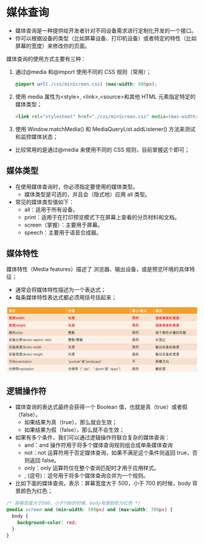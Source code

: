 # 媒体查询

- 媒体查询是一种提供给开发者针对不同设备需求进行定制化开发的一个接口。
- 你可以根据设备的类型（比如屏幕设备、打印机设备）或者特定的特性（比如屏幕的宽度）来修改你的页面。

媒体查询的使用方式主要有三种：

1. 通过@media 和@import 使用不同的 CSS 规则（常用）；

   ```css
   @import url(./css/minScreen.css) (max-width: 600px);
   ```

2. 使用 media 属性为\<style>, \<link>,\<source>和其他 HTML 元素指定特定的媒体类型；

   ```html
   <link rel="stylesheet" href="./css/minScreen.css" media=(max-width:600px)">
   ```

3. 使用 Window.matchMedia() 和 MediaQueryList.addListener() 方法来测试和监控媒体状态；

- 比较常用的是通过@media 来使用不同的 CSS 规则，目前掌握这个即可；

## 媒体类型

- 在使用媒体查询时，你必须指定要使用的媒体类型。
  - 媒体类型是可选的，并且会（隐式地）应用 all 类型。
- 常见的媒体类型值如下：
  - all：适用于所有设备。
  - print：适用于在打印预览模式下在屏幕上查看的分页材料和文档。
  - screen（掌握）：主要用于屏幕。
  - speech：主要用于语音合成器。

## 媒体特性

媒体特性（Media features）描述了 浏览器、输出设备，或是预览环境的具体特征；

- 通常会将媒体特性描述为一个表达式；
- 每条媒体特性表达式都必须用括号括起来；

![媒体特性](/img/web/css/媒体查询/媒体特性.jpg)

## 逻辑操作符

- 媒体查询的表达式最终会获得一个 Boolean 值，也就是真（true）或者假（false）。
  - 如果结果为真（true），那么就会生效；
  - 如果结果为假（false），那么就不会生效；
- 如果有多个条件，我们可以通过逻辑操作符联合复杂的媒体查询：
  - and：and 操作符用于将多个媒体查询规则组合成单条媒体查询
  - not：not 运算符用于否定媒体查询，如果不满足这个条件则返回 true，否则返回 false。
  - only：only 运算符仅在整个查询匹配时才用于应用样式。
  - , (逗号)：逗号用于将多个媒体查询合并为一个规则。
- 比如下面的媒体查询，表示：屏幕宽度大于 500，小于 700 的时候，body 背景颜色为红色；

```css
/* 屏幕宽度大于500，小于700的时候，body背景颜色为红色 */
@media screen and (min-width: 500px) and (max-width: 700px) {
  body {
    background-color: red;
  }
}
```
